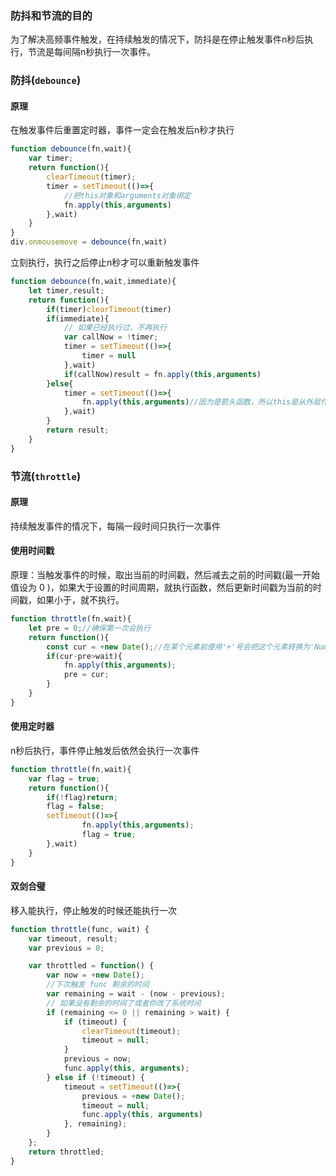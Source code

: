 ### 防抖和节流的目的

为了解决高频事件触发，在持续触发的情况下，防抖是在停止触发事件n秒后执行，节流是每间隔n秒执行一次事件。

### 防抖(`debounce`)

#### 原理

在触发事件后重置定时器，事件一定会在触发后n秒才执行

```javascript
function debounce(fn,wait){
	var timer;
	return function(){
		clearTimeout(timer);
		timer = setTimeout(()=>{
            //把this对象和arguments对象绑定
            fn.apply(this,arguments)
        },wait)
	}
}
div.onmousemove = debounce(fn,wait)
```

立刻执行，执行之后停止n秒才可以重新触发事件

```javascript
function debounce(fn,wait,immediate){
	let timer,result;
	return function(){
		if(timer)clearTimeout(timer)
		if(immediate){
            // 如果已经执行过，不再执行
			var callNow = !timer;
			timer = setTimeout(()=>{
				timer = null
			},wait)
			if(callNow)result = fn.apply(this,arguments)
        }else{
			timer = setTimeout(()=>{
				fn.apply(this,arguments)//因为是箭头函数，所以this是从外层作用域中获取
			},wait)
        }
        return result;
	}
}
```
### 节流(`throttle`)
#### 原理
持续触发事件的情况下，每隔一段时间只执行一次事件

#### 使用时间戳

原理：当触发事件的时候，取出当前的时间戳，然后减去之前的时间戳(最一开始值设为 0 )，如果大于设置的时间周期，就执行函数，然后更新时间戳为当前的时间戳，如果小于，就不执行。

```javascript
function throttle(fn,wait){
	let pre = 0;//确保第一次会执行
	return function(){
		const cur = +new Date();//在某个元素前使用'+'号会把这个元素转换为'Number'类型，如果转换失败，那么将得到NaN
		if(cur-pre>wait){
			fn.apply(this,arguments);
			pre = cur;
		}
	}
}
```

#### 使用定时器

n秒后执行，事件停止触发后依然会执行一次事件

```javascript
function throttle(fn,wait){
	var flag = true;
	return function(){
        if(!flag)return;
        flag = false;
		setTimeout(()=>{
				fn.apply(this,arguments);
				flag = true;
		},wait)
	}
}
```

#### 双剑合璧

移入能执行，停止触发的时候还能执行一次

```javascript
function throttle(func, wait) {
    var timeout, result;
    var previous = 0;

    var throttled = function() {
        var now = +new Date();
        //下次触发 func 剩余的时间
        var remaining = wait - (now - previous);
        // 如果没有剩余的时间了或者你改了系统时间
        if (remaining <= 0 || remaining > wait) {
            if (timeout) {
                clearTimeout(timeout);
                timeout = null;
            }
            previous = now;
            func.apply(this, arguments);
        } else if (!timeout) {
            timeout = setTimeout(()=>{
                previous = +new Date();
       			timeout = null;
        		func.apply(this, arguments)
            }, remaining);
        }
    };
    return throttled;
}
```

